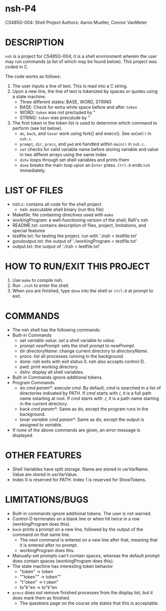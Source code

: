 # nsh-P4
CS485G-004: Shell Project
Authors: Aaron Mueller, Connor VanMeter

# DESCRIPTION
`nsh` is a project for CS485G-004; it is a shell environment wherein the user may run commands
(a list of which may be found below). This project was coded in C.

The code works as follows:
1. The user inputs a line of text. This is read into a C string.
2. Upon a new line, the line of text is tokenized by spaces or quotes using a state machine.
	- Three different states: BASE, WORD, STRING
	- BASE: Check for extra white space before and after `token`
	- WORD: `token` was not precluded by "
	- STRING: `token` was preculude by "
3. The first token in the token list is used to determine which command to perform (see list below).
	- `do`, `back`, and `tovar` work using fork() and execv(). See `doCmd()` in `nsh.c`.
	- `prompt`, `dir`, `procs`, and `pwd` are handled within `main()` in `nsh.c`.
	- `set` checks for valid variable name before storing variable and value in two differet arrays using the same index
	- `dshv` loops through set shell variables and prints them
	- `done` breaks the main loop upon an `Enter` press. `Ctrl-D` ends `nsh` immediately.

# LIST OF FILES
* nsh.c: contains all code for the shell project
	- nsh: executable shell binary (run this file)
* Makefile: file containing directives used with `make`
* workingProgram: a well-functioning version of the shell; Rafi's nsh
* README.txt: contains description of files, project, limitations, and special features
* testfile.txt: for testing the project. run with './nsh < testfile.txt'
* goodoutput.txt: the output of './workingProgram < testfile.txt'
* output.txt: the output of './nsh < testfile.txt'

# HOW TO RUN/EXIT THIS PROJECT
1. Use `make` to compile nsh.
2. Run `./nsh` to enter the shell.
3. When you are finished, type `done` into the shell or `ctrl-D` at prompt to exit.

# COMMANDS
* The nsh shell has the following commands:
* Built-in Commands
	- set _variable value_: _set_ a _shell_ variable to _value_.
	- prompt _newPrompt_: sets the shell _prompt_ to _newPrompt_.
	- dir _directoryName_: change current directory to _directoryName_.
	- procs: list all processes running in the background.
	- done: nsh exits with exit status 0. nsh also accepts control-D.
	- pwd: print working directory.
	- dshv: display all shell variables.
* Built-in Commands ignore additional tokens.
* Program Commands
	- do _cmd param*_: execute _cmd_. By default, _cmd_ is searched in a list of directories indivated by PATH. If _cmd_ starts with /, it is a full path name sstarting at root. If _cmd_ starts with ./, it is a path name starting in the current directory.
	- back _cmd param*_: Same as do, except the program runs in the background.
	- tovar _variable cmd param*_: Same as do, except the output is assigned to _variable_.
* If none of the above commands are given, an error message is displayed.

# OTHER FEATURES
* Shell Variables have split storage. Name are stored in usrVarName. Value are stored in usrVarValue.
* Index 0 is reserved for PATH. Index 1 is reserved for ShowTokens.

# LIMITATIONS/BUGS
* Built-in commands ignore additional tokens. The user is not warned.
* Control-D terminates on a blank line or when hit twice in a row (workingProgram does this).
* `back` prints a prompt on a new line, followed by the output of the command on that same line.
	- The next command is entered on a new line after that, meaning that it is entered after no prompt.
	- workingProgram does this.
* Manually-set prompts can't contain spaces, whereas the default prompt does contain spaces (workingProgram does this).
* The state machine has interesting token behavior
	- "token" -> token
	- ""token"" ->  token""
	- "t"oken" -> t oken"
	- to"k"en -> to"k"en
* `procs` does not remove finished processes from the display list, but it does mark them as finished.
	- The questions page on the course site states that this is acceptable.
